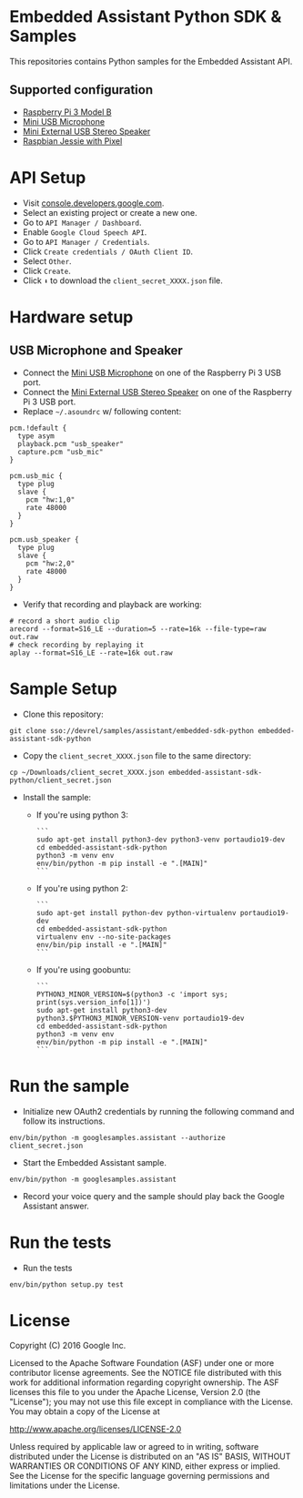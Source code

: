 Embedded Assistant Python SDK & Samples
=======================================

This repositories contains Python samples for the Embedded Assistant API.

Supported configuration
-----------------------

- [Raspberry Pi 3 Model B](https://www.adafruit.com/products/3334)
- [Mini USB Microphone](https://www.adafruit.com/product/3367)
- [Mini External USB Stereo Speaker](https://www.adafruit.com/products/3369)
- [Raspbian Jessie with Pixel](https://www.raspberrypi.org/downloads/raspbian/)

API Setup
=========

- Visit [console.developers.google.com](console.developers.google.com).
- Select an existing project or create a new one.
- Go to `API Manager / Dashboard`.
- Enable `Google Cloud Speech API`.
- Go to `API Manager / Credentials`.
- Click `Create credentials / OAuth Client ID`.
- Select `Other`.
- Click `Create`.
- Click `⬇` to download the `client_secret_XXXX.json` file.

Hardware setup
==============

USB Microphone and Speaker
--------------------------

- Connect the [Mini USB Microphone](https://www.adafruit.com/product/3367)
  on one of the Raspberry Pi 3 USB port.
- Connect
  the [Mini External USB Stereo Speaker](https://www.adafruit.com/products/3369)
  on one of the Raspberry Pi 3 USB port.
- Replace `~/.asoundrc` w/ following content:

```
pcm.!default {
  type asym
  playback.pcm "usb_speaker"
  capture.pcm "usb_mic"
}

pcm.usb_mic {
  type plug
  slave {
    pcm "hw:1,0"
    rate 48000
  }
}

pcm.usb_speaker {
  type plug
  slave {
    pcm "hw:2,0"
    rate 48000
  }
}
```

- Verify that recording and playback are working:

```
# record a short audio clip
arecord --format=S16_LE --duration=5 --rate=16k --file-type=raw out.raw
# check recording by replaying it
aplay --format=S16_LE --rate=16k out.raw
```

Sample Setup
============

- Clone this repository:

```
git clone sso://devrel/samples/assistant/embedded-sdk-python embedded-assistant-sdk-python
```

- Copy the `client_secret_XXXX.json` file to the same directory:

```
cp ~/Downloads/client_secret_XXXX.json embedded-assistant-sdk-python/client_secret.json
```

- Install the sample:
  - If you're using python 3:

        ```
        sudo apt-get install python3-dev python3-venv portaudio19-dev
        cd embedded-assistant-sdk-python
        python3 -m venv env
        env/bin/python -m pip install -e ".[MAIN]"
        ```

  - If you're using python 2:

        ```
        sudo apt-get install python-dev python-virtualenv portaudio19-dev
        cd embedded-assistant-sdk-python
        virtualenv env --no-site-packages
        env/bin/pip install -e ".[MAIN]"
        ```

  - If you're using goobuntu:

        ```
        PYTHON3_MINOR_VERSION=$(python3 -c 'import sys; print(sys.version_info[1])')
        sudo apt-get install python3-dev python3.$PYTHON3_MINOR_VERSION-venv portaudio19-dev
        cd embedded-assistant-sdk-python
        python3 -m venv env
        env/bin/python -m pip install -e ".[MAIN]"
        ```

Run the sample
==============

- Initialize new OAuth2 credentials by running the following command
  and follow its instructions.

```
env/bin/python -m googlesamples.assistant --authorize client_secret.json
```

- Start the Embedded Assistant sample.

```
env/bin/python -m googlesamples.assistant
```

- Record your voice query and the sample should play back the Google
  Assistant answer.

Run the tests
=============

- Run the tests

```
env/bin/python setup.py test
```

License
=======

Copyright (C) 2016 Google Inc.

Licensed to the Apache Software Foundation (ASF) under one or more contributor
license agreements.  See the NOTICE file distributed with this work for
additional information regarding copyright ownership.  The ASF licenses this
file to you under the Apache License, Version 2.0 (the "License"); you may not
use this file except in compliance with the License.  You may obtain a copy of
the License at

  http://www.apache.org/licenses/LICENSE-2.0

Unless required by applicable law or agreed to in writing, software
distributed under the License is distributed on an "AS IS" BASIS, WITHOUT
WARRANTIES OR CONDITIONS OF ANY KIND, either express or implied.  See the
License for the specific language governing permissions and limitations under
the License.
